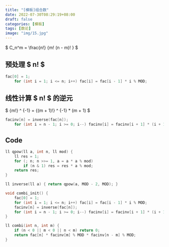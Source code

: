 ```yaml
---
title: "[模板]组合数"
date: 2022-07-30T08:29:19+08:00
draft: false
categories:	[模板]
tags: [数论]
image: "img/15.jpg"
---
```



$ C_n^m = \frac{n!} {m! (n - m)! } $

## 预处理 $ n! $

```cpp
fac[0] = 1;
    for (int i = 1; i <= n; i++) fac[i] = fac[i - 1] * i % MOD;
```

## 线性计算 $ n! $ 的逆元

$ {m!} ^ {-1} = {(m + 1)!} ^ {-1} * (m + 1) $

```cpp
facinv[n] = inverse(fac[n]);
    for (int i = n - 1; i >= 0; i--) facinv[i] = facinv[i + 1] * (i + 1) % MOD;
```


## Code


```cpp
ll qpow(ll a, int n, ll mod) {
    ll res = 1;
    for (; n; n >>= 1, a = a * a % mod)
        if (n & 1) res = res * a % mod;
    return res;
}

ll inverse(ll a) { return qpow(a, MOD - 2, MOD); }

void combi_init() {
    fac[0] = 1;
    for (int i = 1; i <= n; i++) fac[i] = fac[i - 1] * i % MOD;
    facinv[n] = inverse(fac[n]);
    for (int i = n - 1; i >= 0; i--) facinv[i] = facinv[i + 1] * (i + 1) % MOD;
}

ll combi(int n, int m) {
    if (n < 0 || m < 0 || n < m) return 0;
    return fac[n] * facinv[m] % MOD * facinv[n - m] % MOD;
}
```
